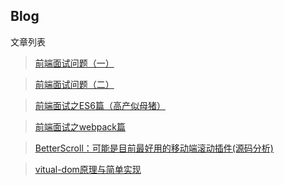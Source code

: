## Blog


文章列表
> [前端面试问题（一）](https://github.com/skychenbo/interviewr/issues/1)

> [前端面试问题（二）](https://github.com/skychenbo/interviewr/issues/2)

> [前端面试之ES6篇（高产似母猪）](https://github.com/skychenbo/interviewr/issues/3)

> [前端面试之webpack篇](https://github.com/skychenbo/interviewr/issues/4)

> [BetterScroll：可能是目前最好用的移动端滚动插件(源码分析)](https://github.com/skychenbo/Blog/issues/6)

> [vitual-dom原理与简单实现](https://github.com/skychenbo/Blog/issues/7)
